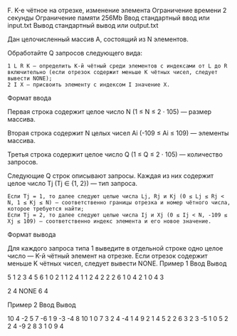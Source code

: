 
F. K-е чётное на отрезке, изменение элемента
Ограничение времени 	2 секунды
Ограничение памяти 	256Mb
Ввод 	стандартный ввод или input.txt
Вывод 	стандартный вывод или output.txt

Дан целочисленный массив A, состоящий из N элементов.

Обработайте Q запросов следующего вида:

    1 L R K — определить K-й чётный среди элементов с индексами от L до R включительно (если отрезок содержит меньше K чётных чисел, следует вывести NONE);
    2 I X — присвоить элементу с индексом I значение X.

Формат ввода

Первая строка содержит целое число N (1 ≤ N ≤ 2 ⋅ 105) — размер массива.

Вторая строка содержит N целых чисел Ai (-109 ≤ Ai ≤ 109) — элементы массива.

Третья строка содержит целое число Q (1 ≤ Q ≤ 2 ⋅ 105) — количество запросов.

Следующие Q строк описывают запросы. Каждая из них содержит целое число Tj (Tj ∈ {1, 2}) — тип запроса.

    Если Tj = 1, то далее следуют целые числа Lj, Rj и Kj (0 ≤ Lj ≤ Rj < N, 1 ≤ Kj ≤ N) — соответственно границы отрезка и номер чётного числа, которое требуется найти;
    Если Tj = 2, то далее следуют целые числа Ij и Xj (0 ≤ Ij < N, -109 ≤ Xj ≤ 109) — соответственно индекс элемента и его новое значение.

Формат вывода

Для каждого запроса типа 1 выведите в отдельной строке одно целое число — K-й чётный элемент на отрезке. Если отрезок содержит меньше K чётных чисел, следует вывести NONE.
Пример 1
Ввод
Вывод

5
1 2 3 4 5
6
1 0 2 1
1 2 4 1
1 2 4 2
2 2 6
1 0 4 2
1 0 4 3

	

2
4
NONE
6
4

Пример 2
Ввод
Вывод

10
4 -2 5 7 -6 1 9 -3 -4 8
10
1 0 7 3
2 4 -4
1 4 9 2
1 4 5 2
2 6 3
2 3 -5
1 0 5 2
2 4 -9
2 8 3
1 0 9 4
